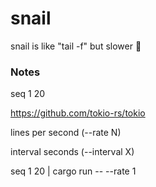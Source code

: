 # snail
snail is like "tail -f" but slower 🐌

### Notes
seq 1 20

https://github.com/tokio-rs/tokio


lines per second (--rate N)

interval seconds (--interval X)



seq 1 20 | cargo run -- --rate 1